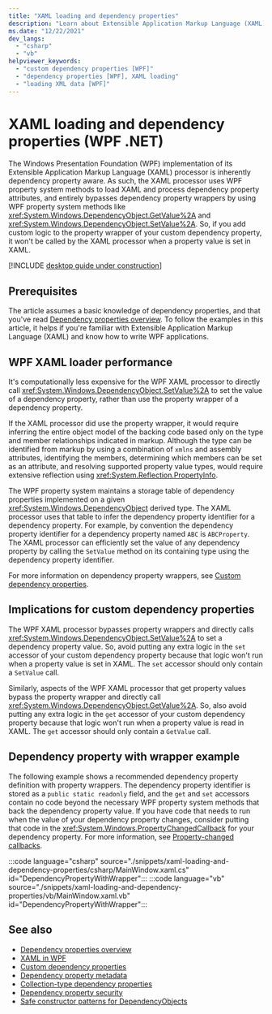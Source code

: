 ```yaml
---
title: "XAML loading and dependency properties"
description: "Learn about Extensible Application Markup Language (XAML) loading of dependency property in Windows Presentation Foundation (WPF)."
ms.date: "12/22/2021"
dev_langs:
  - "csharp"
  - "vb"
helpviewer_keywords:
  - "custom dependency properties [WPF]"
  - "dependency properties [WPF], XAML loading"
  - "loading XML data [WPF]"
---
```

<!-- The acrolinx score was 92 on 10/14/2021-->

# XAML loading and dependency properties (WPF .NET)

The Windows Presentation Foundation (WPF) implementation of its Extensible Application Markup Language (XAML) processor is inherently dependency property aware. As such, the XAML processor uses WPF property system methods to load XAML and process dependency property attributes, and entirely bypasses dependency property wrappers by using WPF property system methods like <xref:System.Windows.DependencyObject.GetValue%2A> and <xref:System.Windows.DependencyObject.SetValue%2A>. So, if you add custom logic to the property wrapper of your custom dependency property, it won't be called by the XAML processor when a property value is set in XAML.

[!INCLUDE [desktop guide under construction](../../includes/desktop-guide-preview-note.md)]

## Prerequisites

The article assumes a basic knowledge of dependency properties, and that you've read [Dependency properties overview](dependency-properties-overview.md). To follow the examples in this article, it helps if you're familiar with Extensible Application Markup Language (XAML) and know how to write WPF applications.

## WPF XAML loader performance

It's computationally less expensive for the WPF XAML processor to directly call <xref:System.Windows.DependencyObject.SetValue%2A> to set the value of a dependency property, rather than use the property wrapper of a dependency property.

If the XAML processor did use the property wrapper, it would require inferring the entire object model of the backing code based only on the type and member relationships indicated in markup. Although the type can be identified from markup by using a combination of `xmlns` and assembly attributes, identifying the members, determining which members can be set as an attribute, and resolving supported property value types, would require extensive reflection using <xref:System.Reflection.PropertyInfo>.

The WPF property system maintains a storage table of dependency properties implemented on a given <xref:System.Windows.DependencyObject> derived type. The XAML processor uses that table to infer the dependency property identifier for a dependency property. For example, by convention the dependency property identifier for a dependency property named `ABC` is `ABCProperty`. The XAML processor can efficiently set the value of any dependency property by calling the `SetValue` method on its containing type using the dependency property identifier.

For more information on dependency property wrappers, see [Custom dependency properties](custom-dependency-properties.md).

## Implications for custom dependency properties

The WPF XAML processor bypasses property wrappers and directly calls <xref:System.Windows.DependencyObject.SetValue%2A> to set a dependency property value. So, avoid putting any extra logic in the `set` accessor of your custom dependency property because that logic won't run when a property value is set in XAML. The `set` accessor should only contain a `SetValue` call.

Similarly, aspects of the WPF XAML processor that get property values bypass the property wrapper and directly call <xref:System.Windows.DependencyObject.GetValue%2A>. So, also avoid putting any extra logic in the `get` accessor of your custom dependency property because that logic won't run when a property value is read in XAML. The `get` accessor should only contain a `GetValue` call.

## Dependency property with wrapper example

The following example shows a recommended dependency property definition with property wrappers. The dependency property identifier is stored as a `public static readonly` field, and the `get` and `set` accessors contain no code beyond the necessary WPF property system methods that back the dependency property value. If you have code that needs to run when the value of your dependency property changes, consider putting that code in the <xref:System.Windows.PropertyChangedCallback> for your dependency property. For more information, see [Property-changed callbacks](dependency-property-callbacks-and-validation.md#property-changed-callbacks).

:::code language="csharp" source="./snippets/xaml-loading-and-dependency-properties/csharp/MainWindow.xaml.cs" id="DependencyPropertyWithWrapper":::
:::code language="vb" source="./snippets/xaml-loading-and-dependency-properties/vb/MainWindow.xaml.vb" id="DependencyPropertyWithWrapper":::

## See also

- [Dependency properties overview](dependency-properties-overview.md)
- [XAML in WPF](../xaml/index.md)
- [Custom dependency properties](custom-dependency-properties.md)
- [Dependency property metadata](dependency-property-metadata.md)
- [Collection-type dependency properties](collection-type-dependency-properties.md)
- [Dependency property security](dependency-property-security.md)
- [Safe constructor patterns for DependencyObjects](safe-constructor-patterns-for-dependencyobjects.md)
